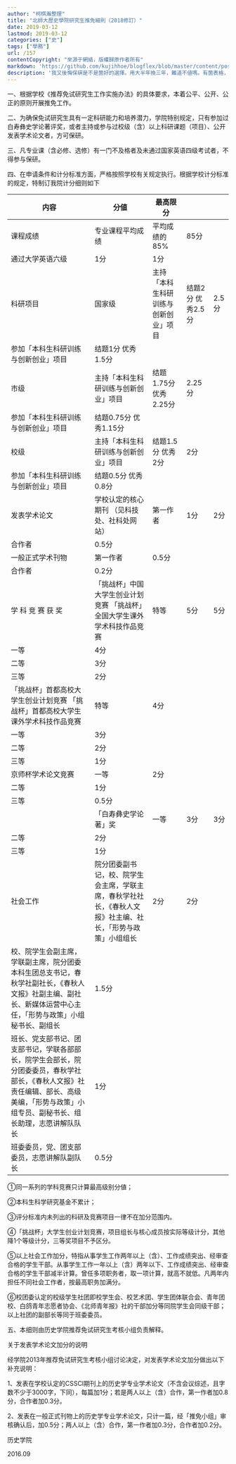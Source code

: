```yaml
---
author: "柯棋瀚整理"
title: "北師大歷史學院研究生推免細則（2018修訂）"
date: 2019-03-12
lastmod: 2019-03-12
categories: ["史"]
tags: ["學務"]
url: /157
contentCopyright: "來源于網絡，版權歸原作者所有"
markdown: 'https://github.com/kujihhoe/blogflex/blob/master/content/post/157推免資格名單.md'
description: '我又後悔保硏是不是箇好的選擇。用大半年換三年，難道不値嗎。有箇表格，就不繁簡轉換了，太麻煩。'
---
```



一、根据学校《推荐免试研究生工作实施办法》的具体要求，本着公平、公开、公正的原则开展推免工作。

二、为确保免试研究生具有一定科研能力和培养潜力，学院特别规定，只有参加过白寿彝史学论著评奖，或者主持或参与过校级（含）以上科研课题（项目）、公开发表学术论文者，方可保研。

三、凡专业课（含必修、选修）有一门不及格者及未通过国家英语四级考试者，不得参与保研。

四、在申请条件和计分标准方面，严格按照学校有关规定执行。根据学校计分标准的规定，特制订我院计分细则如下

| 内容                                                         | 分値                                                         | 最高限分                             |                   |       |
| ------------------------------------------------------------ | ------------------------------------------------------------ | ------------------------------------ | ----------------- | ----- |
| 课程成绩                                                     | 专业课程平均成绩                                             | 平均成绩的85%                        | 85分              |       |
| 通过大学英语六级                                             | 1分                                                          | 1分                                  |                   |       |
| 科研项目                                                     | 国家级                                                       | 主持「本科生科研训练与创新创业」项目 | 结题2分 优秀2.5分 | 2.5分 |
| 参加「本科生科研训练与创新创业」项目                         | 结题1分 优秀1.5分                                            |                                      |                   |       |
| 市级                                                         | 主持「本科生科研训练与创新创业」项目                         | 结题1.75分 优秀2.25分                | 2.25分            |       |
| 参加「本科生科研训练与创新创业」项目                         | 结题0.75分 优秀1.15分                                        |                                      |                   |       |
| 校级                                                         | 主持「本科生科研训练与创新创业」项目                         | 结题1.5分 优秀2分                    | 2分               |       |
| 参加「本科生科研训练与创新创业」项目                         | 结题0.5分 优秀0.8分                                          |                                      |                   |       |
| 发表学术论文                                                 | 学校认定的核心期刊 （见科技处、社科处网站）                  | 第一作者                             | 1分               | 2分   |
| 合作者                                                       | 0.5分                                                        |                                      |                   |       |
| 一般正式学术刊物                                             | 第一作者                                                     | 0.5分                                |                   |       |
| 合作者                                                       | 0.2分                                                        |                                      |                   |       |
| 学 科 竞 赛 获 奖                                            | 「挑战杯」中国大学生创业计划竞赛 「挑战杯」全国大学生课外学术科技作品竞赛 | 特等                                 | 5分               | 5分   |
| 一等                                                         | 4分                                                          |                                      |                   |       |
| 二等                                                         | 3分                                                          |                                      |                   |       |
| 三等                                                         | 2分                                                          |                                      |                   |       |
| 「挑战杯」首都高校大学生创业计划竞赛 「挑战杯」首都高校大学生课外学术科技作品竞赛 | 特等                                                         | 4分                                  |                   |       |
| 一等                                                         | 3分                                                          |                                      |                   |       |
| 二等                                                         | 2分                                                          |                                      |                   |       |
| 三等                                                         | 1分                                                          |                                      |                   |       |
| 京师杯学术论文竞赛                                           | 一等                                                         | 2分                                  |                   |       |
| 二等                                                         | 1分                                                          |                                      |                   |       |
| 三等                                                         | 0.5分                                                        |                                      |                   |       |
|                                                              | 「白寿彝史学论著」奖                                         | 一等                                 | 3分               | 3分   |
| 二等                                                         | 2分                                                          |                                      |                   |       |
| 三等                                                         | 1分                                                          |                                      |                   |       |
| 社会工作                                                     | 院分团委副书记，校、院学生会主席，学联主席，春秋学社社长，《春秋人文报》社主编、社长，「形势与政策」小组组长 | 2分                                  | 2分               |       |
| 校、院学生会副主席，学联副主席，院分团委本科生团总支书记，春秋学社副社长，《春秋人文报》社副主编、副社长、新媒体运营中心主任，「形势与政策」小组秘书长、副组长 | 1.5分                                                        |                                      |                   |       |
| 班长、党支部书记、团支部书记，学联各部部长，院学生会部长，院分团委委员，春秋学社部长，《春秋人文报》社责任编辑、部长、高级美编，「形势与政策」小组专员、副秘书长、组长助理，志愿讲解队队长 | 1分                                                          |                                      |                   |       |
| 班委委员，党、团支部委员，志愿讲解队副队长                   | 0.5分                                                        |                                      |                   |       |

①同一系列的学科竞赛只计算最高级别分値；

②本科生科学研究基金不累计；

③评分标准内未列出的科研及竞赛项目一律不在加分范围内。

④「挑战杯」大学生创业计划竞赛，项目组长与核心成员按实际等级计分，其他降1个等级计分，三等奖项目不予区分。

⑤以上社会工作加分，特指从事学生工作两年以上（含）、工作成绩突出、经审查合格的学生干部。从事学生工作一年以上（含）两年以下、工作成绩突出、经审查合格的学生干部减半计算。曾任多项职务者，取一项计算，就高不就低。凡两年内担任不同社会工作者，按最高职务加满分。

⑥校团委认定的校级学生社团即校学生会、校艺术团、学生团体联合会、青年团校、白鸽青年志愿者协会、《北师青年报》社的干部加分等同院学生会同级干部；以上社团的副部长等同于班委委员。

五、本细则由历史学院推荐免试研究生考核小组负责解释。

关于发表学术论文加分的说明

经学院2013年推荐免试研究生考核小组讨论决定，对发表学术论文加分做出以下补充说明：

1、发表在学校认定的CSSCI期刊上的历史学专业学术论文（不含会议综述，且字数不少于3000字，下同），每篇加1分；若是两人以上（含）合作，第一作者加0.8分，合作者加0.3分。

2、发表在一般正式刊物上的历史学专业学术论文，只计一篇，经「推免小组」审核确认后，加0.5分；两人以上（含）合作，第一作者加0.3分，合作者加0.2分。

历史学院

2016.09
